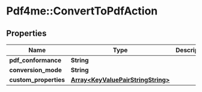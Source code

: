 # Pdf4me::ConvertToPdfAction

## Properties
Name | Type | Description | Notes
------------ | ------------- | ------------- | -------------
**pdf_conformance** | **String** |  | [optional] 
**conversion_mode** | **String** |  | [optional] 
**custom_properties** | [**Array&lt;KeyValuePairStringString&gt;**](KeyValuePairStringString.md) |  | [optional] 



